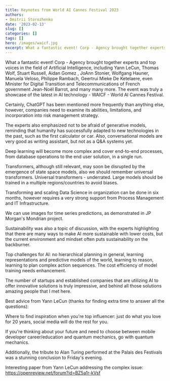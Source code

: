 ```yaml
---
title: Keynotes from World AI Cannes Festival 2023
authors: 
- Dmitrii Storozhenko
date: '2023-02-13'
slug: []
categories: []
tags: []
hero: /images/waicf.jpg
excerpt: What a fantastic event! Corp - Agency brought together experts and top voices in the field of Artificial Intelligence, including Yann LeCun, Thomas Wolf, Stuart Russell, Aidan Gomez , JoAnn Stonier, Wolfgang Hauner, Manuela Veloso, Philippe Rambach, Geertrui Mieke De Ketelaere, even Minister for Digital Transition and Telecommunications of French 
---
```


What a fantastic event! Corp - Agency brought together experts and top voices in the field of Artificial Intelligence, including Yann LeCun, Thomas Wolf, Stuart Russell, Aidan Gomez , JoAnn Stonier, Wolfgang Hauner, Manuela Veloso, Philippe Rambach, Geertrui Mieke De Ketelaere, even Minister for Digital Transition and Telecommunications of French government Jean-Noël Barrot, and many many more. The event was truly a showcase of the latest in AI technology - WAICF - World AI Cannes Festival.

Certainly, ChatGPT has been mentioned more frequently than anything else, however, companies need to examine its abilities, limitations, and incorporation into risk management strategy.

The experts also emphasized not to be afraid of generative models, reminding that humanity has successfully adapted to new technologies in the past, such as the first calculator or car. Also, conversational models are very good as writing assistant, but not as a Q&A systems yet.

Deep learning will become more complex and cover end-to-end processes, from database operations to the end user solution, in a single run.

Transformers, although still relevant, may soon be disrupted by the emergence of state space models, also we should remember universal transformers. Universal transformers - underrated. Large models should be trained in a multiple regions/countries to avoid biases.

Transforming and scaling Data Science in organization can be done in six months, however requires a very strong support from Process Management and IT Infrastructure.

We can use images for time series predictions, as demonstrated in JP Morgan's Mondrian project.

Sustainability was also a topic of discussion, with the experts highlighting that there are many ways to make AI more sustainable with lower costs, but the current environment and mindset often puts sustainability on the backburner.

Top challenges for AI: no hierarchical planning in general, learning representations and predictive models of the world, learning to reason, learning to plan complex action sequences. The cost efficiency of model training needs enhancement.

The number of startups and established companies that are utilizing AI to offer innovative solutions is truly impressive, and behind all those solutions amazing people that I met here.

Best advice from Yann LeCun (thanks for finding extra time to answer all the questions):

Where to find inspiration when you're top influencer: just do what you love for 20 years, social media will do the rest for you.

If you're thinking about your future and need to choose between mobile developer career/education and quantum mechanics, go with quantum mechanics.

Additionally, the tribute to Alan Turing performed at the Palais des Festivals was a stunning conclusion to Friday's evening.

Interesting paper from Yann LeCun addressing the complex issue: https://openreview.net/forum?id=BZ5a1r-kVsf